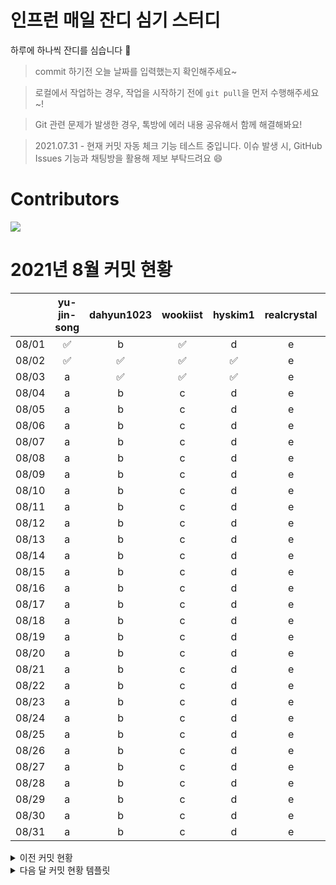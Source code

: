 # 인프런 매일 잔디 심기 스터디

하루에 하나씩 잔디를 심습니다 🌱

> commit 하기전 오늘 날짜를 입력했는지 확인해주세요~

> 로컬에서 작업하는 경우, 작업을 시작하기 전에 `git pull`을 먼저 수행해주세요~!

> Git 관련 문제가 발생한 경우, 톡방에 에러 내용 공유해서 함께 해결해봐요!

> 2021.07.31 - 현재 커밋 자동 체크 기능 테스트 중입니다. 이슈 발생 시, GitHub Issues 기능과 채팅방을 활용해 제보 부탁드려요 😄

# Contributors
<a href="https://github.com/Inflearn-everyday/study/graphs/contributors">
  <img src="https://contrib.rocks/image?repo=Inflearn-everyday/study" />
</a>


# 2021년 8월 커밋 현황 
|       | yu-jin-song | dahyun1023 | wookiist | hyskim1 | realcrystal | yeGenieee | Le0sy | SimEunJu |
|:-----:|:-----------:|:----------:|:--------:|:-------:|:-----------:|:---------:|:-----:|:--------:|
| 08/01 |      ✅      |      b     |     ✅    |    d    |      e      |     ✅     |   ✅   |     ✅    |
| 08/02 |      ✅      |      ✅     |     ✅    |     ✅    |      e      |     ✅     |   ✅   |     ✅    |
| 08/03 |      a      |      ✅     |     ✅    |    ✅    |      e      |     ✅     |   ✅   |     h    |
| 08/04 |      a      |      b     |     c    |    d    |      e      |     f     |   ✅   |     ✅    |
| 08/05 |      a      |      b     |     c    |    d    |      e      |     f     |   g   |     h    |
| 08/06 |      a      |      b     |     c    |    d    |      e      |     f     |   g   |     h    |
| 08/07 |      a      |      b     |     c    |    d    |      e      |     f     |   g   |     h    |
| 08/08 |      a      |      b     |     c    |    d    |      e      |     f     |   g   |     h    |
| 08/09 |      a      |      b     |     c    |    d    |      e      |     f     |   g   |     h    |
| 08/10 |      a      |      b     |     c    |    d    |      e      |     f     |   g   |     h    |
| 08/11 |      a      |      b     |     c    |    d    |      e      |     f     |   g   |     h    |
| 08/12 |      a      |      b     |     c    |    d    |      e      |     f     |   g   |     h    |
| 08/13 |      a      |      b     |     c    |    d    |      e      |     f     |   g   |     h    |
| 08/14 |      a      |      b     |     c    |    d    |      e      |     f     |   g   |     h    |
| 08/15 |      a      |      b     |     c    |    d    |      e      |     f     |   g   |     h    |
| 08/16 |      a      |      b     |     c    |    d    |      e      |     f     |   g   |     h    |
| 08/17 |      a      |      b     |     c    |    d    |      e      |     f     |   g   |     h    |
| 08/18 |      a      |      b     |     c    |    d    |      e      |     f     |   g   |     h    |
| 08/19 |      a      |      b     |     c    |    d    |      e      |     f     |   g   |     h    |
| 08/20 |      a      |      b     |     c    |    d    |      e      |     f     |   g   |     h    |
| 08/21 |      a      |      b     |     c    |    d    |      e      |     f     |   g   |     h    |
| 08/22 |      a      |      b     |     c    |    d    |      e      |     f     |   g   |     h    |
| 08/23 |      a      |      b     |     c    |    d    |      e      |     f     |   g   |     h    |
| 08/24 |      a      |      b     |     c    |    d    |      e      |     f     |   g   |     h    |
| 08/25 |      a      |      b     |     c    |    d    |      e      |     f     |   g   |     h    |
| 08/26 |      a      |      b     |     c    |    d    |      e      |     f     |   g   |     h    |
| 08/27 |      a      |      b     |     c    |    d    |      e      |     f     |   g   |     h    |
| 08/28 |      a      |      b     |     c    |    d    |      e      |     f     |   g   |     h    |
| 08/29 |      a      |      b     |     c    |    d    |      e      |     f     |   g   |     h    |
| 08/30 |      a      |      b     |     c    |    d    |      e      |     f     |   g   |     h    |
| 08/31 |      a      |      b     |     c    |    d    |      e      |     f     |   g   |     h    |

<details>
<summary>이전 커밋 현황</summary>

# 2021년 7월 커밋 현황
|       | yu-jin-song | dahyun1023 | wookiist | hyskim1 | realcrystal | yeGenieee | Le0sy | SimEunJu |
|:-----:|:-----------:|:----------:|:--------:|:-------:|:-----------:|:---------:|:-----:|:--------:|
| 07/26 |      ✅      |      ✅     |     ✅    |    ✅   |      ✅    |     ✅     |   ✅   |    ✅    |
| 07/27 |      ✅      |      ✅     |     ✅    |    ✅   |      ✅      |     ✅     |   ✅   |     ✅    |
| 07/28 |      ✅      |      ✅     |     ✅    |    d   |      ✅      |     f     |   ✅   |     h    |
| 07/29 |      ✅      |      ✅     |     ✅    |    ✅    |      ✅      |     ✅     |   ✅   |     ✅    |
| 07/30 |      ✅      |      ✅     |     c    |    ✅   |      ✅      |     ✅     |   ✅   |     ✅    |
| 07/31 |      ✅      |      ✅     |     ✅    |    ✅    |      ✅      |     ✅     |   ✅   |     ✅    |

</div>
</details>

<details>
<summary>다음 달 커밋 현황 템플릿</summary>

# 2021년 9월 커밋 현황 
|       | yu-jin-song | dahyun1023 | wookiist | hyskim1 | realcrystal | yeGenieee | Le0sy | SimEunJu |
|:-----:|:-----------:|:----------:|:--------:|:-------:|:-----------:|:---------:|:-----:|:--------:|
| 09/01 |      a      |      b     |     c    |    d    |      e      |     f     |   g   |     h    |
| 09/02 |      a      |      b     |     c    |    d    |      e      |     f     |   g   |     h    |
| 09/03 |      a      |      b     |     c    |    d    |      e      |     f     |   g   |     h    |
| 09/04 |      a      |      b     |     c    |    d    |      e      |     f     |   g   |     h    |
| 09/05 |      a      |      b     |     c    |    d    |      e      |     f     |   g   |     h    |
| 09/06 |      a      |      b     |     c    |    d    |      e      |     f     |   g   |     h    |
| 09/07 |      a      |      b     |     c    |    d    |      e      |     f     |   g   |     h    |
| 09/08 |      a      |      b     |     c    |    d    |      e      |     f     |   g   |     h    |
| 09/09 |      a      |      b     |     c    |    d    |      e      |     f     |   g   |     h    |
| 09/10 |      a      |      b     |     c    |    d    |      e      |     f     |   g   |     h    |
| 09/11 |      a      |      b     |     c    |    d    |      e      |     f     |   g   |     h    |
| 09/12 |      a      |      b     |     c    |    d    |      e      |     f     |   g   |     h    |
| 09/13 |      a      |      b     |     c    |    d    |      e      |     f     |   g   |     h    |
| 09/14 |      a      |      b     |     c    |    d    |      e      |     f     |   g   |     h    |
| 09/15 |      a      |      b     |     c    |    d    |      e      |     f     |   g   |     h    |
| 09/16 |      a      |      b     |     c    |    d    |      e      |     f     |   g   |     h    |
| 09/17 |      a      |      b     |     c    |    d    |      e      |     f     |   g   |     h    |
| 09/18 |      a      |      b     |     c    |    d    |      e      |     f     |   g   |     h    |
| 09/19 |      a      |      b     |     c    |    d    |      e      |     f     |   g   |     h    |
| 09/20 |      a      |      b     |     c    |    d    |      e      |     f     |   g   |     h    |
| 09/21 |      a      |      b     |     c    |    d    |      e      |     f     |   g   |     h    |
| 09/22 |      a      |      b     |     c    |    d    |      e      |     f     |   g   |     h    |
| 09/23 |      a      |      b     |     c    |    d    |      e      |     f     |   g   |     h    |
| 09/24 |      a      |      b     |     c    |    d    |      e      |     f     |   g   |     h    |
| 09/25 |      a      |      b     |     c    |    d    |      e      |     f     |   g   |     h    |
| 09/26 |      a      |      b     |     c    |    d    |      e      |     f     |   g   |     h    |
| 09/27 |      a      |      b     |     c    |    d    |      e      |     f     |   g   |     h    |
| 09/28 |      a      |      b     |     c    |    d    |      e      |     f     |   g   |     h    |
| 09/29 |      a      |      b     |     c    |    d    |      e      |     f     |   g   |     h    |
| 09/30 |      a      |      b     |     c    |    d    |      e      |     f     |   g   |     h    |

</div>
</details>
